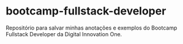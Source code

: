 # bootcamp-fullstack-developer
Repositório para salvar minhas anotações e exemplos do Bootcamp Fullstack Developer da Digital Innovation One.

